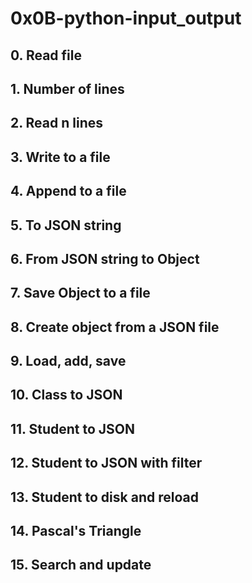 # 0x0B-python-input_output


## 0. Read file

## 1. Number of lines 

## 2. Read n lines

## 3. Write to a file 

## 4. Append to a file

## 5. To JSON string

## 6. From JSON string to Object

## 7. Save Object to a file 

## 8. Create object from a JSON file

## 9. Load, add, save 

## 10. Class to JSON

## 11. Student to JSON 

## 12. Student to JSON with filter

## 13. Student to disk and reload

## 14. Pascal's Triangle

## 15. Search and update
